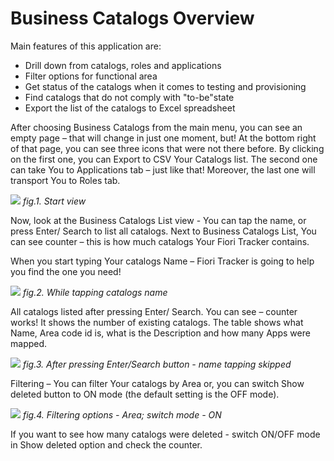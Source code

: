 # Business Catalogs Overview

Main features of this application are:
- Drill down from catalogs, roles and applications
- Filter options for functional area
- Get status of the catalogs when it comes to testing and provisioning
- Find catalogs that do not comply with "to-be"state
- Export the list of the catalogs to Excel spreadsheet

After choosing Business Catalogs from the main menu, you can see an empty page – that will change in just one moment, but! At the bottom right of that page, you can see three icons that were not there before. 
By clicking on the first one, you can Export to CSV Your Catalogs list. The second one can take You to Applications tab – just like that! Moreover, the last one will transport You to Roles tab. 

![](/res/start_view_c.png)
*fig.1. Start view*

Now, look at the Business Catalogs List view - You can tap the name, or press Enter/ Search to list all catalogs. Next to Business Catalogs List, You can see counter – this is how much catalogs Your Fiori Tracker contains. 

When you start typing Your catalogs Name – Fiori Tracker is going to help you find the one you need!

![](/res/while_tapping_catalog_name.png)
*fig.2. While tapping catalogs name*

All catalogs listed after pressing Enter/ Search. You can see – counter works! It shows the number of existing catalogs.  The table shows what Name, Area code id is, what is the Description and how many Apps were mapped. 

![](/res/after_pressing-enter_view_c.png)
*fig.3. After pressing Enter/Search button - name tapping skipped*

Filtering – You can filter Your catalogs by Area or, you can switch Show deleted button to ON mode (the default setting is the OFF mode).

![](/res/filtering_options_area_switch_mode_on.png)
*fig.4. Filtering options - Area; switch mode - ON*

If you want to see how many catalogs were deleted - switch ON/OFF mode in Show deleted option and check the counter.